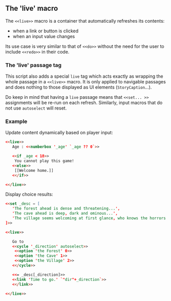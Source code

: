 ## The 'live' macro

The `<<live>>` macro is a container that automatically refreshes its contents:
- when a link or button is clicked
- when an input value changes

Its use case is very similar to that of `<<do>>` without the need for the user to include `<<redo>>` in their code.

### The 'live' passage tag

This script also adds a special `live` tag which acts exactly as wrapping the whole passage in a `<<live>>` macro. It is only applied to navigable passages and does nothing to those displayed as UI elements (`StoryCaption`...).

Do keep in mind that having a `live` passage means that `<<set... >>` assignments will be re-run on each refresh. Similarly, input macros that do not use `autoselect` will reset.

### Example

Update content dynamically based on player input:
```html
<<live>>
   Age : <<numberbox '_age' `_age ?? 0`>>

   <<if _age < 18>>
   	You cannot play this game!
   <<else>>
   	[[Welcome home.]]
   <</if>>

<</live>>
```

Display choice results:
```html
<<set _desc = [
   'The forest ahead is dense and threatening...',
   'The cave ahead is deep, dark and ominous...',
   'The village seems welcoming at first glance, who knows the horrors it might hide...'
]>>

<<live>>

   Go to
   <<cycle '_direction' autoselect>>
	<<option 'the Forest' 0>>
	<<option 'the Cave' 1>>
	<<option 'the Village' 2>>
   <</cycle>>

   <<= _desc[_direction]>>
   <<link 'Time to go.' `"dir"+_direction`>>
   <</link>>

<</live>>
```
